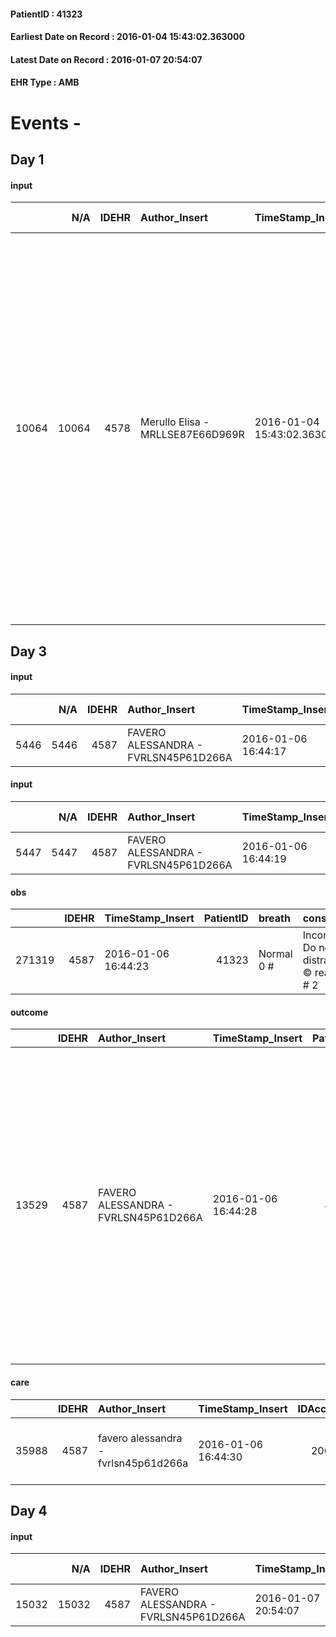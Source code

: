 
#### PatientID : 41323
#### Earliest Date on Record : 2016-01-04 15:43:02.363000
#### Latest Date on Record : 2016-01-07 20:54:07
#### EHR Type : AMB

# Events - 

## Day 1

#### input
|       |    N/A |   IDEHR | Author_Insert                    | TimeStamp_Insert           | EHRType   |   PatientID |   IDDigitalSignDocument | persone_vicine   |   Unnamed: 0_x.1 |   IDANAMNESI_SOCIALE | Patient   | FamigliaAltro   | Paziente_T   | FamigliaAltro_T   |   Non_Rilevabile_x.1 | Note_Non_Rilevabile_x.1   | opt_Problemi   | Note_I                                                                                                                                                                         | ds_note_timori                                                                                                                                                                                                                                                                                     | chk_contr_sintomi   | chk_competenza                                 | opt_paziente_a   | opt_famiglia_a   | opt_adeguatezza   | opt_paziente_solo   | ds_note_con                                                                                                                                                                                                                                                                                                                                                                     | opt_presente_assente   | Presenza_minori   | Caregiver_principale   | opt_capacita   | ds_familiari_coinv   | opt_necessario   | opt_presente   | opt_risorse_ec   | opt_paziente_psi   | opt_Ins_vol   | ds_note_prio                                                                                                                                                                                                                                                           | opt_paziente_ad   | opt_caregiver_ad   | opt_esenzione   | opt_inv_civile   |   invalidita_perc |   ds_codice_es | Needs     | Domestic partnership           | Fragility   | opt_disponibilita_f   | opt_indennita_acc   | opt_legge   | opt_famiglia_psi   | opt_disponibilit_paz   |
|------:|-------:|--------:|:---------------------------------|:---------------------------|:----------|------------:|------------------------:|:-----------------|-----------------:|---------------------:|:----------|:----------------|:-------------|:------------------|---------------------:|:--------------------------|:---------------|:-------------------------------------------------------------------------------------------------------------------------------------------------------------------------------|:---------------------------------------------------------------------------------------------------------------------------------------------------------------------------------------------------------------------------------------------------------------------------------------------------|:--------------------|:-----------------------------------------------|:-----------------|:-----------------|:------------------|:--------------------|:--------------------------------------------------------------------------------------------------------------------------------------------------------------------------------------------------------------------------------------------------------------------------------------------------------------------------------------------------------------------------------|:-----------------------|:------------------|:-----------------------|:---------------|:---------------------|:-----------------|:---------------|:-----------------|:-------------------|:--------------|:-----------------------------------------------------------------------------------------------------------------------------------------------------------------------------------------------------------------------------------------------------------------------|:------------------|:-------------------|:----------------|:-----------------|------------------:|---------------:|:----------|:-------------------------------|:------------|:----------------------|:--------------------|:------------|:-------------------|:-----------------------|
| 10064 |  10064 |    4578 | Merullo Elisa - MRLLSE87E66D969R | 2016-01-04 15:43:02.363000 | AMB       |       41323 |                  233506 | N/A              |             2189 |                 1476 | No#0      | Si#1            | No#0         | Si#1              |                    0 | NR                        | No#0           | La pz non √® stata informata della diagnosi. Famiglia di medici informati e consapevoli della situazione; il coniuge in difficolt√† nell'accettazione della prognosi infausta. | Le figlie sono particolarmente favorevoli al ricovero in Hospice al contrario invece del coniuge. Le figlie temono che il pap√† non possa gestire emotivamente il carico dell'assistenza. La figlia Giovanna, medico, mi dichiara di aver paura di gestire la mamma in questo punto della malattia | controllo sintomi#0 | competenza/capacit√† assistenziale caregiver#0 | Indefinite#2     | Congruenti#1     | Si#1              | No#0                | La pz vive con il coniuge, ex ginecologo in pensione e la bandate presente 24 ore su 24. Presenti due figlie fuori casa: la figlia Giovanna vive a 20 minuti a piedi dal domicilio della pz e lavora come radioterapista, la figlia Francesca che vive invece a Magenta. Famiglia centrata e consapevole della situazione: il coniuge fatica ad accettare la prognosi infausta. | Presente#1             | No#0              | caregiver              | Adeguato#0     | spouse and daughters | No#0             | Si#1           | Adeguate#1       | No#0               | No#0          | Il bisogno espresso √® a livello clinico assistenziale spiegato il senso della nostra assistenza e vista l'indecisione della famiglia spiegato sia il setting domiciliare sia hospice. Si ritiene opportuno far fare una valutazione vista la diagnosi non oncologica. | Parziale#1        | Totale#2           | Si#1            | Si#1             |               100 |             48 | Clinici#0 | Coniuge/Convivente#0;Badante#1 | nessuna#0   | Si#1                  | Si#1                | Si#1        | No#0               | Si#1                   |


## Day 3

#### input
|      |    N/A |   IDEHR | Author_Insert                        | TimeStamp_Insert    |   IDAccess | EHRType   |   PatientID |   IDDigitalSignDocument | persone_vicine   |   Unnamed: 0_y |   IDANAMNESI_MED |   Non_Rilevabile_y | Note_Non_Rilevabile_y   |
|-----:|-------:|--------:|:-------------------------------------|:--------------------|-----------:|:----------|------------:|------------------------:|:-----------------|---------------:|-----------------:|-------------------:|:------------------------|
| 5446 |   5446 |    4587 | FAVERO ALESSANDRA - FVRLSN45P61D266A | 2016-01-06 16:44:17 |      20632 | AMB       |       41323 |                  235531 | N/A              |           3246 |             3407 |                  0 | NR                      |

#### input
|      |    N/A |   IDEHR | Author_Insert                        | TimeStamp_Insert    |   IDAccess | EHRType   |   PatientID |   IDDigitalSignDocument | persone_vicine   |   Unnamed: 0_y |   IDANAMNESI_MED |   Non_Rilevabile_y | Note_Non_Rilevabile_y   |
|-----:|-------:|--------:|:-------------------------------------|:--------------------|-----------:|:----------|------------:|------------------------:|:-----------------|---------------:|-----------------:|-------------------:|:------------------------|
| 5447 |   5447 |    4587 | FAVERO ALESSANDRA - FVRLSN45P61D266A | 2016-01-06 16:44:19 |      20632 | AMB       |       41323 |                  235532 | N/A              |           3247 |             3408 |                  0 | NR                      |

#### obs
|        |   IDEHR | TimeStamp_Insert    |   PatientID | breath     | consolability                                          | body_language                             | facial_expression                       |
|-------:|--------:|:--------------------|------------:|:-----------|:-------------------------------------------------------|:------------------------------------------|:----------------------------------------|
| 271319 |    4587 | 2016-01-06 16:44:23 |       41323 | Normal 0 # | Inconsolable. Do not get distracted n√ © reassures # 2 | Teso. nervous movements. Restlessness # 1 | Sad, anxious, contracted (frowning) # 1 |

#### outcome
|       |   IDEHR | Author_Insert                        | TimeStamp_Insert    |   PatientID |   IDDigitalSignDocument |   IDPAI_VIDAS | opt_problem                |   opt_problem_num | opt_obiettivo                                                                                                    |   opt_obiettivo_num | opt_stato_problema   |   opt_stato_problema_num | opt_interventi                                                                                                                                                                                                                                                                                                                                                                           |   opt_interventi_num |
|------:|--------:|:-------------------------------------|:--------------------|------------:|------------------------:|--------------:|:---------------------------|------------------:|:-----------------------------------------------------------------------------------------------------------------|--------------------:|:---------------------|-------------------------:|:-----------------------------------------------------------------------------------------------------------------------------------------------------------------------------------------------------------------------------------------------------------------------------------------------------------------------------------------------------------------------------------------|---------------------:|
| 13529 |    4587 | FAVERO ALESSANDRA - FVRLSN45P61D266A | 2016-01-06 16:44:28 |       41323 |                  235535 |         15562 | Abnormal neurological # 30 |                 4 | Deletion and cancellation of episodes of confusion and / or hallucinations, delirium, psychomotor agitation # 59 |                   4 | Open Problem # 1     |                        1 | Implementation PAI - Maintain empathic and respectful assistance, addressing the patient by speaking clearly and distinctly # 475; Implementing PAI - Providing simple explanations that do not give rise to misunderstandings # 481; Counseling - Convey your interest and a friendly attitude to the patient # 484; Counseling - Sharing with the caregiver the therapeutic path # 485 |                    4 |

#### care
|       |   IDEHR | Author_Insert                        | TimeStamp_Insert    |   IDAccess | EHRType   |   PatientID |   IDTERAPIE_OUTPAT_VIDAS | ds_dose   | opt_via_di_somm   | ds_ora          | dt_data_inizio      |   opt_pregressa |   opt_somm_terapia |   opt_estemporanea |   opt_termina |   opt_somm_in_pompa | opt_farmaco                                        |
|------:|--------:|:-------------------------------------|:--------------------|-----------:|:----------|------------:|-------------------------:|:----------|:------------------|:----------------|:--------------------|----------------:|-------------------:|-------------------:|--------------:|--------------------:|:---------------------------------------------------|
| 35988 |    4587 | favero alessandra - fvrlsn45p61d266a | 2016-01-06 16:44:30 |      20632 | amb       |       41323 |                    13544 | 4 gtt     | oral # 0 = 0      | 08 # 8; 20 # 20 | 2016-01-04 00:00:00 |               0 |                  0 |                  0 |             0 |                   0 | clonazepam (rivotril gtt 10 ml 2-5 mg / ml) # 1729 |


## Day 4

#### input
|       |    N/A |   IDEHR | Author_Insert                        | TimeStamp_Insert    |   IDAccess | EHRType   |   PatientID |   IDDigitalSignDocument | persone_vicine   |   Unnamed: 0_y.1 |   IDDIAGNOSI_ICD |   Non_Rilevabile_y.1 | Note_Non_Rilevabile_y.1   | II_ICD                | I_Anno   | II_Anno   | III_Anno   | I_Mese   |
|------:|-------:|--------:|:-------------------------------------|:--------------------|-----------:|:----------|------------:|------------------------:|:-----------------|-----------------:|-----------------:|---------------------:|:--------------------------|:----------------------|:---------|:----------|:-----------|:---------|
| 15032 |  15032 |    4587 | FAVERO ALESSANDRA - FVRLSN45P61D266A | 2016-01-07 20:54:07 |      20813 | AMB       |       41323 |                  237027 | N/A              |              593 |              593 |                    0 | NR                        | 43882 - Disfagia#2721 | 2015#55  | 2015#55   | 2015#55    | 05#05    |


